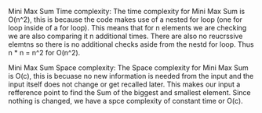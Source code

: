 Mini Max Sum Time complexity: The time complexity for Mini Max Sum is O(n^2), this is because the code makes use of a nested
for loop (one for loop inside of a for loop). This means that for n elements we are checking we are also comparing it n additional
times. There are also no reucrssive elemtns so there is no additional checks aside from the nestd for loop. Thus n * n = n^2 for O(n^2).

Mini Max Sum Space complexity: The Space complexity for Mini Max Sum is O(c), this is becuase no new information is needed from the input
and the input itself does not change or get recalled later. This makes our input a refference point to find the Sum of the
biggest and smallest element. Since nothing is changed, we have a spce complexity of constant time or O(c).


